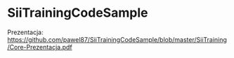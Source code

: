 # SiiTrainingCodeSample

Prezentacja:
https://github.com/pawel87/SiiTrainingCodeSample/blob/master/SiiTraining/Core-Prezentacja.pdf
